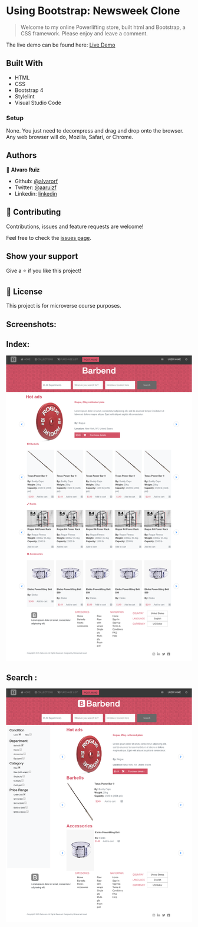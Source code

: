 # Using Bootstrap: Newsweek Clone

> Welcome to my online Powerlifting store, built html and Bootstrap, a CSS framework. Please enjoy and leave a comment. 

The live demo can be found here:
[Live Demo](https://rawcdn.githack.com/alvarorf/OnlineShop-Capstone/62c72df187fc0ef5fe7eded1080d5d6daa4a04b5/index.html)

## Built With

- HTML
- CSS
- Bootstrap 4
- Stylelint
- Visual Studio Code

### Setup

None. You just need to decompress and drag and drop onto the browser. Any web browser will do, Mozilla, Safari, or Chrome.

## Authors

👤 **Alvaro Ruiz**

- Github: [@alvarorf](https://github.com/alvarorf)
- Twitter: [@aaruizf](https://twitter.com/aaruizf)
- Linkedin: [linkedin](https://www.linkedin.com/in/alvaro-r-22810915a/)

## 🤝 Contributing

Contributions, issues and feature requests are welcome!

Feel free to check the [issues page](issues/).

## Show your support

Give a ⭐️ if you like this project!


## 📝 License

This project is for microverse course purposes.


## Screenshots:

## Index:
![screenshot](/images/Index.png)

## Search   :
![screenshot](/images/Search.png)